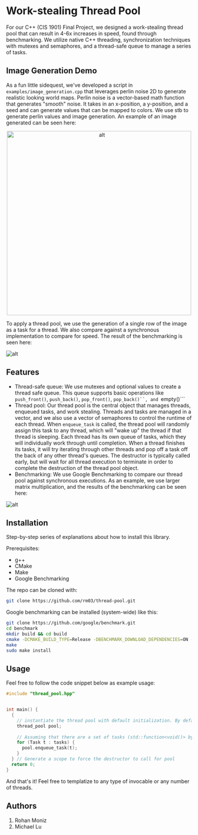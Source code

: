 # Work-stealing Thread Pool

For our C++ (CIS 1901) Final Project, we designed a work-stealing thread pool that can result in 4-6x increases in speed, found through benchmarking. We utilize native C++ threading, synchronization techniques with mutexes and semaphores, and a thread-safe queue to manage a series of tasks. 

## Image Generation Demo 

As a fun little sidequest, we've developed a script in ```examples/image_generation.cpp``` that leverages perlin noise 2D to generate realistic looking world maps. Perlin noise is a vector-based math function that generates "smooth" noise. It takes in an x-position, a y-position, and a seed and can generate values that can be mapped to colors. We use stb to generate perlin values and image generation. An example of an image generated can be seen here: 
<div align="center">
  <img src="assets/example_image.png" width="500" alt="alt">
</div>

To apply a thread pool, we use the generation of a single row of the image as a task for a thread. We also compare against a synchronous implementation to compare for speed. The result of the benchmarking is seen here: 

![alt](assets/image_benchmark.png)


## Features

- Thread-safe queue: We use mutexes and optional values to create a thread safe queue. This queue supports basic operations like ```push_front()```, ```push_back()```, ```pop_front()```, ```pop_back()``, and ```empty()```
- Thread pool: Our thread pool is the central object that manages threads, enqueued tasks, and work stealing. Threads and tasks are managed in a vector, and we also use a vector of semaphores to control the runtime of each thread. When  ```enqueue_task``` is called, the thread pool will randomly assign this task to any thread, which will "wake up" the thread if that thread is sleeping. Each thread has its own queue of tasks, which they will individually work through until completion. When a thread finishes its tasks, it will try iterating through other threads and pop off a task off the back of any other thread's queues. The destructor is typically called early, but will wait for all thread execution to terminate in order to complete the destruction of the thread pool object.
- Benchmarking: We use Google Benchmarking to compare our thread pool against synchronous executions. As an example, we use larger matrix multiplication, and the results of the benchmarking can be seen here: 

![alt](assets/benchmark.png)


## Installation

Step-by-step series of explanations about how to install this library.

Prerequisites: 

- g++
- CMake
- Make
- Google Benchmarking

The repo can be cloned with: 

```bash
git clone https://github.com/rm03/thread-pool.git
```

Google benchmarking can be installed (system-wide) like this: 

```bash
git clone https://github.com/google/benchmark.git
cd benchmark
mkdir build && cd build
cmake -DCMAKE_BUILD_TYPE=Release -DBENCHMARK_DOWNLOAD_DEPENDENCIES=ON -DBENCHMARK_ENABLE_GTEST_TESTS=OFF ..
make
sudo make install
```

## Usage

Feel free to follow the code snippet below as example usage: 

```c++
#include "thread_pool.hpp"


int main() {
  {
    // instantiate the thread pool with default initialization. By default, thread count is maximized and void return-base tasks are used. 
    thread_pool pool;
  
    // Assuming that there are a set of tasks (std::function<void()> by default), you can add functions like this
    for (Task t : tasks) {
      pool.enqueue_task(t);
    }
  } // Generate a scope to force the destructor to call for pool
  return 0; 
}

```

And that's it! Feel free to templatize to any type of invocable or any number of threads. 

## Authors

1. Rohan Moniz
2. Michael Lu
